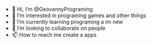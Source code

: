 - 👋 Hi, I’m @GeovannyPrograming
- 👀 I’m interested in programing games and other things
- 🌱 I’m currently learning programing a im new
- 💞️ I’m looking to collaborate on people
- 📫 How to reach me create a apps

<!---
GeovannyPrograming/GeovannyPrograming is a ✨ special ✨ repository because its `README.md` (this file) appears on your GitHub profile.
You can click the Preview link to take a look at your changes.
--->
